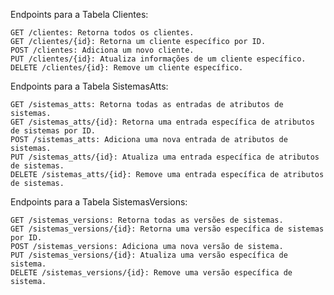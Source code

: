 Endpoints para a Tabela Clientes:

    GET /clientes: Retorna todos os clientes.
    GET /clientes/{id}: Retorna um cliente específico por ID.
    POST /clientes: Adiciona um novo cliente.
    PUT /clientes/{id}: Atualiza informações de um cliente específico.
    DELETE /clientes/{id}: Remove um cliente específico.

Endpoints para a Tabela SistemasAtts:

    GET /sistemas_atts: Retorna todas as entradas de atributos de sistemas.
    GET /sistemas_atts/{id}: Retorna uma entrada específica de atributos de sistemas por ID.
    POST /sistemas_atts: Adiciona uma nova entrada de atributos de sistemas.
    PUT /sistemas_atts/{id}: Atualiza uma entrada específica de atributos de sistemas.
    DELETE /sistemas_atts/{id}: Remove uma entrada específica de atributos de sistemas.

Endpoints para a Tabela SistemasVersions:

    GET /sistemas_versions: Retorna todas as versões de sistemas.
    GET /sistemas_versions/{id}: Retorna uma versão específica de sistemas por ID.
    POST /sistemas_versions: Adiciona uma nova versão de sistema.
    PUT /sistemas_versions/{id}: Atualiza uma versão específica de sistema.
    DELETE /sistemas_versions/{id}: Remove uma versão específica de sistema.